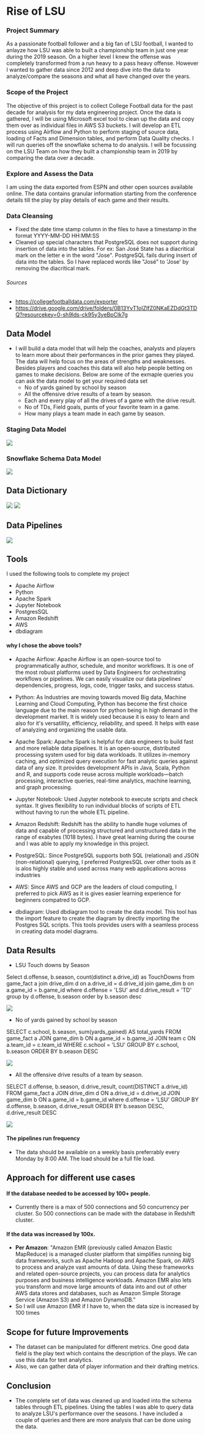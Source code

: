 # Rise of LSU

### Project Summary
As a passionate football follower and a big fan of LSU football, I wanted to anlayze how LSU was able to built a championship team in just one year during the 2019 season. On a higher level I knew the offense was completely transformed from a run heavy to a pass heavy offense. However I wanted to gather data since 2012 and deep dive into the data to analyze/compare the seasons and what all have changed over the years. 
### Scope of the Project
The objective of this project is to collect College Football data for the past decade for analysis for my data engineering project. Once the data is gathered, I will be using Microsoft excel tool to clean up the data and copy them over as individual files in AWS S3 buckets. I will develop an ETL process using Airflow and Python to perform staging of source data, loading of Facts and Dimension tables, and perform Data Quality checks. I will run queries off the snowflake schema to do analysis. I will be focussing on the LSU Team on how they built a championship team in 2019 by comparing the data over a decade.

###  Explore and Assess the Data
I am using the data exported from ESPN and other open sources available online. The data contains granular information starting from the conference details till the play by play details of each game and their results.

### Data Cleansing
- Fixed the date time stamp column in the files to have a timestamp in the format YYYY-MM-DD HH:MM:SS
- Cleaned up special characters that PostgreSQL does not support during insertion of data into the tables. For ex: San José State has a diacritical mark on the letter e in the word "Jose". PostgreSQL fails during insert of data into the tables. So I have replaced words like "José" to 'Jose' by removing the diacritical mark.

###### Sources 
- https://collegefootballdata.com/exporter
- https://drive.google.com/drive/folders/0B13YvT1olZIfZ0NKaEZDdGt3TDQ?resourcekey=0-sh9lds-ck95y3yeBpClk7g

## Data Model
- I will build a data model that will help the coaches, analysts and players to learn more about their performances in the prior games they played. The data will help focus on the areas of strengths and weaknesses. Besides players and coaches this data will also help people betting on games to make decisions. Below are some of the exmaple queries you can ask the data model to get your required data set
  - No of yards gained by school by season
  - All the offensive drive results of a team by season.
  - Each and every play of all the drives of a game with the drive result.
  - No of TDs, Field goals, punts of your favorite team in a game.
  - How many plays a team made in each game by season.

### Staging Data Model

<img src='images/Staging Data Model.png'>

### Snowflake Schema Data Model

<img src='images/game_facts.png'>

## Data Dictionary
<img src='images/Data_Dictionary_1.jpg'>

<img src='images/Data_Dictionary_2.jpg'>

## Data Pipelines

<img src='images/Airflow_Image.jpg'>

## Tools
I used the following tools to complete my project 
- Apache Airflow
- Python
- Apache Spark
- Jupyter Notebook
- PostgresSQL
- Amazon Redshift
- AWS
- dbdiagram

#### why I chose the above tools?

- Apache Airflow: 
Apache Airflow is an open-source tool to programmatically author, schedule, and monitor workflows. It is one of the most robust platforms used by Data Engineers for orchestrating workflows or pipelines. We can easily visualize our data pipelines' dependencies, progress, logs, code, trigger tasks, and success status.

- Python: As Industries are moving towards moved Big data, Machine Learning and Cloud Computing, Python has become the first choice language due to the main reason for python being in high demand in the development market. It is widely used because it is easy to learn and also for it's versatility, efficiency, reliability, and speed. It helps with ease of analyzing and organizing the usable data.

- Apache Spark: Apache Spark is helpful for data engineers to build fast and more reliable data pipelines. It is an open-source, distributed processing system used for big data workloads. It utilizes in-memory caching, and optimized query execution for fast analytic queries against data of any size. It provides development APIs in Java, Scala, Python and R, and supports code reuse across multiple workloads—batch processing, interactive queries, real-time analytics, machine learning, and graph processing. 

- Jupyter Notebook: Used Jupyter notebook to execute scripts and check syntax. It gives flexibility to run individual blocks of scripts of ETL without having to run the whole ETL pipeline. 

- Amazon Redshift: Redshift has the ability to handle huge volumes of data and capable of processing structured and unstructured data in the range of exabytes (1018 bytes). I have great learning during the course and I was able to apply my knowledge in this project.

- PostgreSQL: Since PostgreSQL supports both SQL (relational) and JSON (non-relational) querying, I preferred PostgresSQL over other tools as it is alos highly stable and used across many web applications across industries

- AWS: Since AWS and GCP are the leaders of cloud computing, I preferred to pick AWS as it is gives easier learning experience for beginners compatred to GCP.

- dbdiagram: Used dbdiagram tool to create the data model. This tool has the import feature to create the diagram by directly importing the Postgres SQL scripts. This tools provides users with a seamless process in creating data model diagrams.

## Data Results 

- LSU Touch downs by Season

Select d.offense, b.season,  count(distinct a.drive_id) as TouchDowns
from game_fact a
join drive_dim d
on a.drive_id = d.drive_id
join game_dim b
on a.game_id = b.game_id
where d.offense = 'LSU'
and d.drive_result = 'TD'
group by  d.offense, b.season
order by b.season desc

<img src='images/LSU_TDs_By_Season.png'>

- No of yards gained by school by season

SELECT c.school,
       b.season,
       sum(yards_gained) AS total_yards
FROM game_fact a
JOIN game_dim b ON a.game_id = b.game_id
JOIN team c ON a.team_id = c.team_id
WHERE c.school = 'LSU'
GROUP BY c.school,
         b.season
ORDER BY b.season DESC

<img src='images/LSU_Total_Yards_By_Season.png'>

- All the offensive drive results of a team by season.

SELECT d.offense,
       b.season,
       d.drive_result,
       count(DISTINCT a.drive_id)
FROM game_fact a
JOIN drive_dim d ON a.drive_id = d.drive_id
JOIN game_dim b ON a.game_id = b.game_id
where d.offense = 'LSU'
GROUP BY d.offense,
         b.season,
         d.drive_result
ORDER BY b.season DESC, d.drive_result DESC

<img src='images/LSU_Offense_Drive_Results_By_Season.png'>

#### The pipelines run frequency
- The data should be available on a weekly basis preferrably every Monday by 8:00 AM. The load should be a full file load.

## Approach for different use cases

#### If the database needed to be accessed by 100+ people.
- Currently there is a max of 500 connections and 50 concurrency per cluster. So 500 connections can be made with the database in Redshift cluster.

#### If the data was increased by 100x.
- **Per Amazon**:  "Amazon EMR (previously called Amazon Elastic MapReduce) is a managed cluster platform that simplifies running big data frameworks, such as Apache Hadoop and Apache Spark, on AWS to process and analyze vast amounts of data. Using these frameworks and related open-source projects, you can process data for analytics purposes and business intelligence workloads. Amazon EMR also lets you transform and move large amounts of data into and out of other AWS data stores and databases, such as Amazon Simple Storage Service (Amazon S3) and Amazon DynamoDB."
- So I will use Amazon EMR if I have to, when the data size is increased by 100 times

## Scope for future Improvements
- The dataset can be manipulated for different metrics. One good data field is the play text which contains the description of the plays. We can use this data for text analytics.
- Also, we can gather data of player information and their drafting metrics.

## Conclusion

- The complete set of data was cleaned up and loaded into the schema tables through ETL pipelines. Using the tables I was able to query data to analyze LSU's performance over the seasons. I have included a couple of queries and there are more analysis that can be done using the data.
